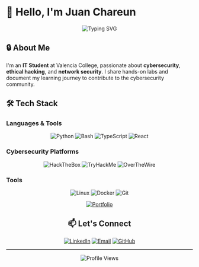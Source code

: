 # 👋 Hello, I'm Juan Chareun

<div align="center">
  
  ![Typing SVG](https://readme-typing-svg.herokuapp.com?font=JetBrains+Mono&weight=500&size=28&duration=3000&pause=1000&color=00FF41&center=true&vCenter=true&width=600&lines=IT+Student;Cybersecurity+Enthusiast;)
  
</div>

## 🔒 About Me

I'm an **IT Student** at Valencia College, passionate about **cybersecurity**, **ethical hacking**, and **network security**. I share hands-on labs and document my learning journey to contribute to the cybersecurity community.

## 🛠️ Tech Stack

### **Languages & Tools**
<div align="center">
  
  ![Python](https://img.shields.io/badge/Python-3776AB?style=for-the-badge&logo=python&logoColor=white)
  ![Bash](https://img.shields.io/badge/Bash-4EAA25?style=for-the-badge&logo=gnu-bash&logoColor=white)
  ![TypeScript](https://img.shields.io/badge/TypeScript-007ACC?style=for-the-badge&logo=typescript&logoColor=white)
  ![React](https://img.shields.io/badge/React-20232A?style=for-the-badge&logo=react&logoColor=61DAFB)
  
</div>

### **Cybersecurity Platforms**
<div align="center">
  
  ![HackTheBox](https://img.shields.io/badge/HackTheBox-111927?style=for-the-badge&logo=hackthebox&logoColor=9FEF00)
  ![TryHackMe](https://img.shields.io/badge/TryHackMe-212C42?style=for-the-badge&logo=tryhackme&logoColor=C11111)
  ![OverTheWire](https://img.shields.io/badge/OverTheWire-000000?style=for-the-badge&logo=&logoColor=white)
  
</div>

### **Tools**
<div align="center">
  
  ![Linux](https://img.shields.io/badge/Linux-FCC624?style=for-the-badge&logo=linux&logoColor=black)
  ![Docker](https://img.shields.io/badge/Docker-2496ED?style=for-the-badge&logo=docker&logoColor=white)
  ![Git](https://img.shields.io/badge/Git-F05032?style=for-the-badge&logo=git&logoColor=white)
  
<div align="center">
  
  [![Portfolio](https://img.shields.io/badge/Portfolio-juanchareun.xyz-00ff41?style=for-the-badge&logo=vercel&logoColor=white)](https://juanchareun.xyz)
  
</div>

## 📫 Let's Connect

<div align="center">
  
  [![LinkedIn](https://img.shields.io/badge/LinkedIn-0077B5?style=for-the-badge&logo=linkedin&logoColor=white)](https://linkedin.com/in/juan-chareun)
  [![Email](https://img.shields.io/badge/Email-D14836?style=for-the-badge&logo=gmail&logoColor=white)](mailto:juanignaciochareun@gmail.com)
  [![GitHub](https://img.shields.io/badge/GitHub-100000?style=for-the-badge&logo=github&logoColor=white)](https://github.com/juanchareun)
  
</div>

---

<div align="center">
  
  ![Profile Views](https://komarev.com/ghpvc/?username=juanchareun&color=00ff41&style=flat-square&label=Profile+Views)
  
</div>
